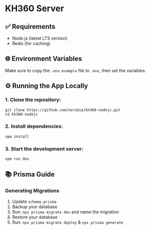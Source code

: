 # KH360 Server

## ✅ Requirements
- Node.js (latest LTS version)
- Redis (for caching)

## 🌐 Environment Variables
Make sure to copy the `.env.example` file to `.env`, then set the variables.

## ⚙️ Running the App Locally
### 1. Clone the repository:
```
git clone https://github.com/nerubia/kh360-nodejs.git
cd kh360-nodejs
```
### 2. Install dependencies:
```
npm install
```
### 3. Start the development server:
```
npm run dev
```

## 📚 Prisma Guide
### Generating Migrations
1. Update `schema.prisma`
2. Backup your database
3. Run: `npx prisma migrate dev` and name the migration
4. Restore your database
5. Run: `npx prisma migrate deploy` & `npx prisma generate`
